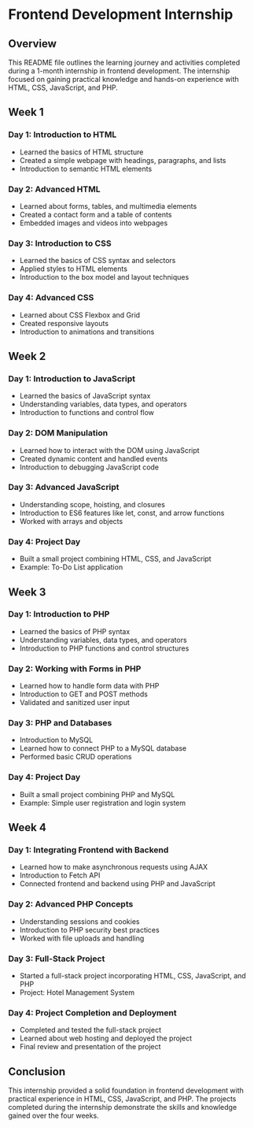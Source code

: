 # Frontend Development Internship

## Overview
This README file outlines the learning journey and activities completed during a 1-month internship in frontend development. The internship focused on gaining practical knowledge and hands-on experience with HTML, CSS, JavaScript, and PHP.

## Week 1
### Day 1: Introduction to HTML
- Learned the basics of HTML structure
- Created a simple webpage with headings, paragraphs, and lists
- Introduction to semantic HTML elements

### Day 2: Advanced HTML
- Learned about forms, tables, and multimedia elements
- Created a contact form and a table of contents
- Embedded images and videos into webpages

### Day 3: Introduction to CSS
- Learned the basics of CSS syntax and selectors
- Applied styles to HTML elements
- Introduction to the box model and layout techniques

### Day 4: Advanced CSS
- Learned about CSS Flexbox and Grid
- Created responsive layouts
- Introduction to animations and transitions

## Week 2
### Day 1: Introduction to JavaScript
- Learned the basics of JavaScript syntax
- Understanding variables, data types, and operators
- Introduction to functions and control flow

### Day 2: DOM Manipulation
- Learned how to interact with the DOM using JavaScript
- Created dynamic content and handled events
- Introduction to debugging JavaScript code

### Day 3: Advanced JavaScript
- Understanding scope, hoisting, and closures
- Introduction to ES6 features like let, const, and arrow functions
- Worked with arrays and objects

### Day 4: Project Day
- Built a small project combining HTML, CSS, and JavaScript
- Example: To-Do List application

## Week 3
### Day 1: Introduction to PHP
- Learned the basics of PHP syntax
- Understanding variables, data types, and operators
- Introduction to PHP functions and control structures

### Day 2: Working with Forms in PHP
- Learned how to handle form data with PHP
- Introduction to GET and POST methods
- Validated and sanitized user input

### Day 3: PHP and Databases
- Introduction to MySQL
- Learned how to connect PHP to a MySQL database
- Performed basic CRUD operations

### Day 4: Project Day
- Built a small project combining PHP and MySQL
- Example: Simple user registration and login system

## Week 4
### Day 1: Integrating Frontend with Backend
- Learned how to make asynchronous requests using AJAX
- Introduction to Fetch API
- Connected frontend and backend using PHP and JavaScript

### Day 2: Advanced PHP Concepts
- Understanding sessions and cookies
- Introduction to PHP security best practices
- Worked with file uploads and handling

### Day 3: Full-Stack Project
- Started a full-stack project incorporating HTML, CSS, JavaScript, and PHP
- Project: Hotel Management System

### Day 4: Project Completion and Deployment
- Completed and tested the full-stack project
- Learned about web hosting and deployed the project
- Final review and presentation of the project

## Conclusion
This internship provided a solid foundation in frontend development with practical experience in HTML, CSS, JavaScript, and PHP. The projects completed during the internship demonstrate the skills and knowledge gained over the four weeks.